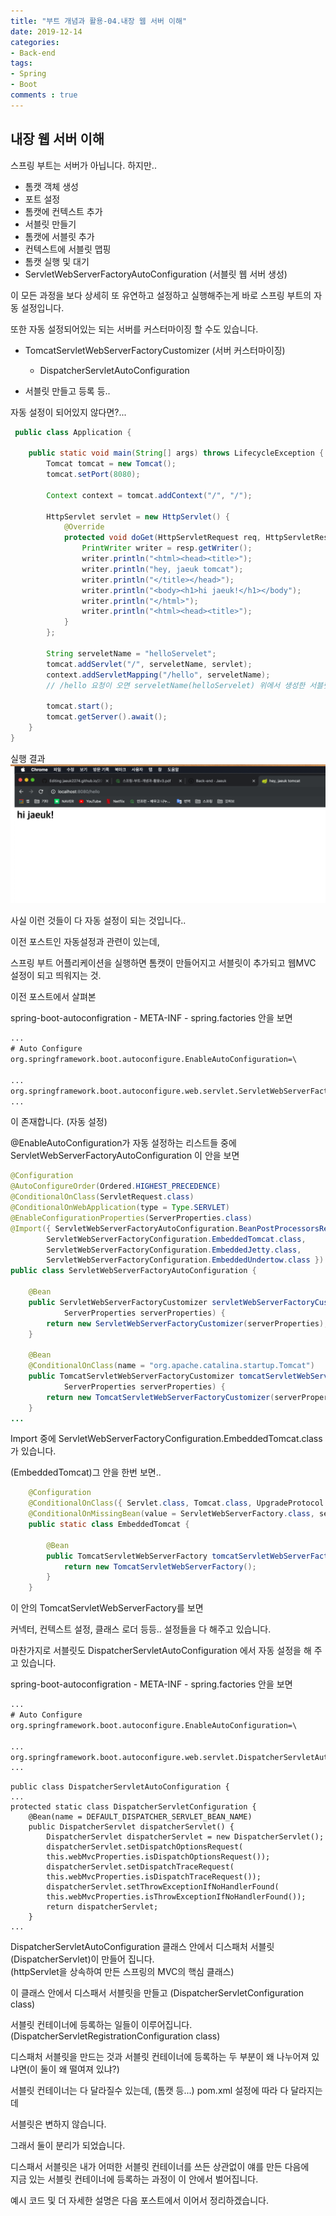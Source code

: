 ```yaml
---
title: "부트 개념과 활용-04.내장 웹 서버 이해"
date: 2019-12-14
categories:
- Back-end
tags:
- Spring 
- Boot
comments : true
---
```


## 내장 웹 서버 이해

스프링 부트는 서버가 아닙니다. 하지만..            

- 톰캣 객체 생성
- 포트 설정
- 톰캣에 컨텍스트 추가
- 서블릿 만들기
- 톰캣에 서블릿 추가
- 컨텍스트에 서블릿 맵핑
- 톰캣 실행 및 대기
- ServletWebServerFactoryAutoConfiguration (서블릿 웹 서버 생성)

이 모든 과정을 보다 상세히 또 유연하고 설정하고 실행해주는게 바로 스프링 부트의 자동 설정입니다.           

또한 자동 설정되어있는 되는 서버를 커스터마이징 할 수도 있습니다.

- TomcatServletWebServerFactoryCustomizer (서버 커스터마이징)
  - DispatcherServletAutoConfiguration

- 서블릿 만들고 등록 등..


자동 설정이 되어있지 않다면?...     
~~~java
 public class Application {

    public static void main(String[] args) throws LifecycleException {
        Tomcat tomcat = new Tomcat();
        tomcat.setPort(8080);

        Context context = tomcat.addContext("/", "/");

        HttpServlet servlet = new HttpServlet() {
            @Override
            protected void doGet(HttpServletRequest req, HttpServletResponse resp) throws ServletException, IOException {
                PrintWriter writer = resp.getWriter();
                writer.println("<html><head><title>");
                writer.println("hey, jaeuk tomcat");
                writer.println("</title></head>");
                writer.println("<body><h1>hi jaeuk!</h1></body");
                writer.println("</html>");
                writer.println("<html><head><title>");
            }
        };

        String serveletName = "helloServelet";
        tomcat.addServlet("/", serveletName, servlet);
        context.addServletMapping("/hello", serveletName);
        // /hello 요청이 오면 serveletName(helloServelet) 위에서 생성한 서블릿을 보여주는 것

        tomcat.start();
        tomcat.getServer().await();
    }
}
~~~


실행 결과
![실행 결과](https://github.com/jaeuk2274/jaeuk2274.github.io/blob/master/_posts/img/%EC%8A%A4%ED%94%84%EB%A7%81%20%EB%B6%80%ED%8A%B8%20%EA%B0%9C%EB%85%90%EA%B3%BC%20%ED%99%9C%EC%9A%A9/01.real%20tomcat.png?raw=true)


사실 이런 것들이 다 자동 설정이 되는 것입니다..   

이전 포스트인 자동설정과 관련이 있는데,              

스프링 부트 어플리케이션을 실행하면 톰캣이 만들어지고 서블릿이 추가되고 웹MVC 설정이 되고 띄워지는 것.       


이전 포스트에서 살펴본

spring-boot-autoconfigration - META-INF - spring.factories 안을 보면
~~~xml
...
# Auto Configure
org.springframework.boot.autoconfigure.EnableAutoConfiguration=\

...
org.springframework.boot.autoconfigure.web.servlet.ServletWebServerFactoryAutoConfiguration,\
...
~~~
이 존재합니다. (자동 설정)

@EnableAutoConfiguration가 자동 설정하는 리스트들 중에 
ServletWebServerFactoryAutoConfiguration 이 안을 보면  

~~~java
@Configuration
@AutoConfigureOrder(Ordered.HIGHEST_PRECEDENCE)
@ConditionalOnClass(ServletRequest.class)
@ConditionalOnWebApplication(type = Type.SERVLET)
@EnableConfigurationProperties(ServerProperties.class)
@Import({ ServletWebServerFactoryAutoConfiguration.BeanPostProcessorsRegistrar.class,
		ServletWebServerFactoryConfiguration.EmbeddedTomcat.class,
		ServletWebServerFactoryConfiguration.EmbeddedJetty.class,
		ServletWebServerFactoryConfiguration.EmbeddedUndertow.class })
public class ServletWebServerFactoryAutoConfiguration {

	@Bean
	public ServletWebServerFactoryCustomizer servletWebServerFactoryCustomizer(
			ServerProperties serverProperties) {
		return new ServletWebServerFactoryCustomizer(serverProperties);
	}

	@Bean
	@ConditionalOnClass(name = "org.apache.catalina.startup.Tomcat")
	public TomcatServletWebServerFactoryCustomizer tomcatServletWebServerFactoryCustomizer(
			ServerProperties serverProperties) {
		return new TomcatServletWebServerFactoryCustomizer(serverProperties);
	}
...
~~~    

Import 중에 ServletWebServerFactoryConfiguration.EmbeddedTomcat.class 가 있습니다.


(EmbeddedTomcat)그 안을 한번 보면..
~~~java
	@Configuration
	@ConditionalOnClass({ Servlet.class, Tomcat.class, UpgradeProtocol.class })
	@ConditionalOnMissingBean(value = ServletWebServerFactory.class, search = SearchStrategy.CURRENT)
	public static class EmbeddedTomcat {

		@Bean
		public TomcatServletWebServerFactory tomcatServletWebServerFactory() {
			return new TomcatServletWebServerFactory();
		}
	}
~~~
  
이 안의 TomcatServletWebServerFactory를 보면
  
커넥터, 컨텍스트 설정, 클래스 로더 등등.. 설정들을 다 해주고 있습니다.       




마찬가지로 서블릿도 DispatcherServletAutoConfiguration 에서 자동 설정을 해 주고 있습니다.    

spring-boot-autoconfigration - META-INF - spring.factories 안을 보면
~~~xml
...
# Auto Configure
org.springframework.boot.autoconfigure.EnableAutoConfiguration=\

...
org.springframework.boot.autoconfigure.web.servlet.DispatcherServletAutoConfiguration,\
...
~~~


~~~
public class DispatcherServletAutoConfiguration {
...
protected static class DispatcherServletConfiguration {
	@Bean(name = DEFAULT_DISPATCHER_SERVLET_BEAN_NAME)
	public DispatcherServlet dispatcherServlet() {
		DispatcherServlet dispatcherServlet = new DispatcherServlet();
		dispatcherServlet.setDispatchOptionsRequest(
		this.webMvcProperties.isDispatchOptionsRequest());
		dispatcherServlet.setDispatchTraceRequest(
		this.webMvcProperties.isDispatchTraceRequest());
		dispatcherServlet.setThrowExceptionIfNoHandlerFound(
		this.webMvcProperties.isThrowExceptionIfNoHandlerFound());
		return dispatcherServlet;
	}
...
~~~
DispatcherServletAutoConfiguration 클래스 안에서 디스패처 서블릿(DispatcherServlet)이 만들어 집니다.    
(httpServlet을 상속하여 만든 스프링의 MVC의 핵심 클래스)

이 클래스 안에서 디스패서 서블릿을 만들고 (DispatcherServletConfiguration class)

서블릿 컨테이너에 등록하는 일들이 이루어집니다.(DispatcherServletRegistrationConfiguration class)


디스패처 서블릿을 만드는 것과 서블릿 컨테이너에 등록하는 두 부분이 왜 나누어져 있냐면(이 둘이 왜 떨여져 있냐?)


서블릿 컨테이너는 다 달라질수 있는데, (톰캣 등...)
pom.xml 설정에 따라 다 달라지는데

서블릿은 변하지 않습니다.

그래서 둘이 분리가 되었습니다.

디스패서 서블릿은 내가 어떠한 서블릿 컨테이너를 쓰든 상관없이 얘를 만든 다음에                
지금 있는 서블릿 컨테이너에 등록하는 과정이 이 안에서 벌어집니다.

예시 코드 및 더 자세한 설명은 다음 포스트에서 이어서 정리하겠습니다.














